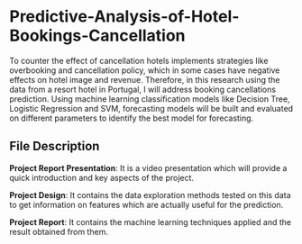# Predictive-Analysis-of-Hotel-Bookings-Cancellation

To counter the effect of cancellation hotels implements strategies like overbooking and cancellation policy, which in some cases have negative effects on hotel image and revenue. Therefore, in this research using the data from a resort hotel in Portugal, I will address booking cancellations prediction. Using machine learning classification models like Decision Tree, Logistic Regression and SVM, forecasting models will be built and evaluated on different parameters to identify the best model for forecasting.

## File Description 

**Project Report Presentation**: It is a video presentation which will provide a quick introduction and key aspects of the project.

**Project Design**: It contains the data exploration methods tested on this data to get information on features which are actually useful for the  prediction.

**Project Report**: It contains the machine learning techniques applied and the result obtained from them.
